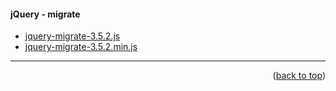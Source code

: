<a name="topage"></a>

#### jQuery - migrate
* [jquery-migrate-3.5.2.js](https://code.jquery.com/jquery-migrate-3.5.2.js)
* [jquery-migrate-3.5.2.min.js](https://code.jquery.com/jquery-migrate-3.5.2.min.js)


-----

<p align="right">(<a href="#topage">back to top</a>)</p>
<br/>
<br/>
